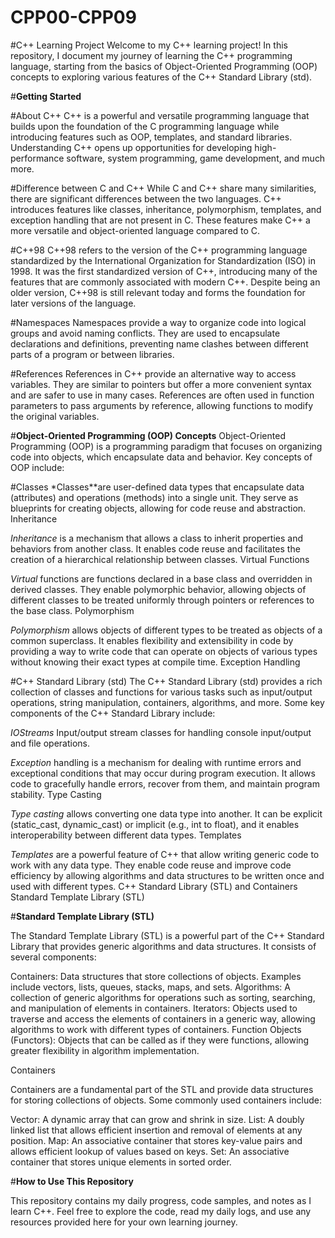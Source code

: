 # CPP00-CPP09
#C++ Learning Project
Welcome to my C++ learning project! In this repository, I document my journey of learning the C++ programming language, starting from the basics of Object-Oriented Programming (OOP) concepts to exploring various features of the C++ Standard Library (std).

#**Getting Started**

#About C++
C++ is a powerful and versatile programming language that builds upon the foundation of the C programming language while introducing features such as OOP, templates, and standard libraries. Understanding C++ opens up opportunities for developing high-performance software, system programming, game development, and much more.

#Difference between C and C++
While C and C++ share many similarities, there are significant differences between the two languages. C++ introduces features like classes, inheritance, polymorphism, templates, and exception handling that are not present in C. These features make C++ a more versatile and object-oriented language compared to C.

#C++98
C++98 refers to the version of the C++ programming language standardized by the International Organization for Standardization (ISO) in 1998. It was the first standardized version of C++, introducing many of the features that are commonly associated with modern C++. Despite being an older version, C++98 is still relevant today and forms the foundation for later versions of the language.

#Namespaces
Namespaces provide a way to organize code into logical groups and avoid naming conflicts. They are used to encapsulate declarations and definitions, preventing name clashes between different parts of a program or between libraries.

#References
References in C++ provide an alternative way to access variables. They are similar to pointers but offer a more convenient syntax and are safer to use in many cases. References are often used in function parameters to pass arguments by reference, allowing functions to modify the original variables.

#**Object-Oriented Programming (OOP) Concepts**
Object-Oriented Programming (OOP) is a programming paradigm that focuses on organizing code into objects, which encapsulate data and behavior. Key concepts of OOP include:

#Classes
*Classes**are user-defined data types that encapsulate data (attributes) and operations (methods) into a single unit. They serve as blueprints for creating objects, allowing for code reuse and abstraction.
Inheritance

*Inheritance* is a mechanism that allows a class to inherit properties and behaviors from another class. It enables code reuse and facilitates the creation of a hierarchical relationship between classes.
Virtual Functions

*Virtual* functions are functions declared in a base class and overridden in derived classes. They enable polymorphic behavior, allowing objects of different classes to be treated uniformly through pointers or references to the base class.
Polymorphism

*Polymorphism* allows objects of different types to be treated as objects of a common superclass. It enables flexibility and extensibility in code by providing a way to write code that can operate on objects of various types without knowing their exact types at compile time.
Exception Handling

#C++ Standard Library (std)
The C++ Standard Library (std) provides a rich collection of classes and functions for various tasks such as input/output operations, string manipulation, containers, algorithms, and more. Some key components of the C++ Standard Library include:

*IOStreams* Input/output stream classes for handling console input/output and file operations.

*Exception* handling is a mechanism for dealing with runtime errors and exceptional conditions that may occur during program execution. It allows code to gracefully handle errors, recover from them, and maintain program stability.
Type Casting

*Type casting* allows converting one data type into another. It can be explicit (static_cast, dynamic_cast) or implicit (e.g., int to float), and it enables interoperability between different data types.
Templates

*Templates* are a powerful feature of C++ that allow writing generic code to work with any data type. They enable code reuse and improve code efficiency by allowing algorithms and data structures to be written once and used with different types.
C++ Standard Library (STL) and Containers
Standard Template Library (STL)

#**Standard Template Library (STL)**

The Standard Template Library (STL) is a powerful part of the C++ Standard Library that provides generic algorithms and data structures. It consists of several components:

Containers: Data structures that store collections of objects. Examples include vectors, lists, queues, stacks, maps, and sets.
Algorithms: A collection of generic algorithms for operations such as sorting, searching, and manipulation of elements in containers.
Iterators: Objects used to traverse and access the elements of containers in a generic way, allowing algorithms to work with different types of containers.
Function Objects (Functors): Objects that can be called as if they were functions, allowing greater flexibility in algorithm implementation.

Containers

Containers are a fundamental part of the STL and provide data structures for storing collections of objects. Some commonly used containers include:

Vector: A dynamic array that can grow and shrink in size.
List: A doubly linked list that allows efficient insertion and removal of elements at any position.
Map: An associative container that stores key-value pairs and allows efficient lookup of values based on keys.
Set: An associative container that stores unique elements in sorted order.


#**How to Use This Repository**

This repository contains my daily progress, code samples, and notes as I learn C++. Feel free to explore the code, read my daily logs, and use any resources provided here for your own learning journey.











